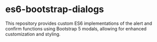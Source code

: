 # es6-bootstrap-dialogs
This repository provides custom ES6 implementations of the alert and confirm functions using Bootstrap 5 modals, allowing for enhanced customization and styling.
